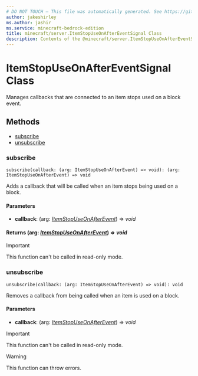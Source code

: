 ```yaml
---
# DO NOT TOUCH — This file was automatically generated. See https://github.com/mojang/minecraftapidocsgenerator to modify descriptions, examples, etc.
author: jakeshirley
ms.author: jashir
ms.service: minecraft-bedrock-edition
title: minecraft/server.ItemStopUseOnAfterEventSignal Class
description: Contents of the @minecraft/server.ItemStopUseOnAfterEventSignal class.
---
```

# ItemStopUseOnAfterEventSignal Class

Manages callbacks that are connected to an item stops used on a block event.

## Methods
- [subscribe](#subscribe)
- [unsubscribe](#unsubscribe)

### **subscribe**
`
subscribe(callback: (arg: ItemStopUseOnAfterEvent) => void): (arg: ItemStopUseOnAfterEvent) => void
`

Adds a callback that will be called when an item stops being used on a block.

#### **Parameters**
- **callback**: (arg: [*ItemStopUseOnAfterEvent*](ItemStopUseOnAfterEvent.md)) => *void*

#### **Returns** (arg: [*ItemStopUseOnAfterEvent*](ItemStopUseOnAfterEvent.md)) => *void*

> [!IMPORTANT]
> This function can't be called in read-only mode.

### **unsubscribe**
`
unsubscribe(callback: (arg: ItemStopUseOnAfterEvent) => void): void
`

Removes a callback from being called when an item is used on a block.

#### **Parameters**
- **callback**: (arg: [*ItemStopUseOnAfterEvent*](ItemStopUseOnAfterEvent.md)) => *void*

> [!IMPORTANT]
> This function can't be called in read-only mode.

> [!WARNING]
> This function can throw errors.
